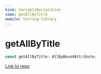 ```yaml
---
kind: VariableDeclaration
name: getAllByTitle
module: testing-library
---
```


# getAllByTitle

```ts
const getAllByTitle: AllByBoundAttribute;
```

[Link to repo](https://github.com/testing-library/angular-testing-library/blob/master/node_modules/@testing-library/dom/types/queries.d.ts#L117-L117)
